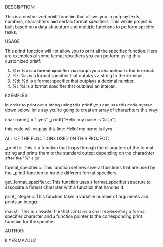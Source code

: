 DESCRIPTION:

This is a customized printf function that allows you to outplay texts, numbers, charachters and certain format specifiers.
This whole project is built based on a data strucuture and multiple functions to perform specific tasks.



USAGE:

This printf function will not allow you to print all the specified function.
Here are exemples of some format specifiers you can perform using this customized printf:
1. %c:
	%c is a format specifier that outplays a charachter to the terminal.
2. %s:
	%s is a format specifier that outplays a string to the terminal.
3. %d:
	%d is a format specifier that outplays a decimal number.
4. %i:
	%i is a format specifier that outplays an integer.




EXEMPLES:

in order to print out a string using this printf you can use this code syntax down below.
let's say you're going to creat an array of charachters this way:

char name[] = "ilyes"
	_printf("Hello! my name is %s\n")

this code will outplay this line:
Hello! my name is ilyes




ALL OF THE FUNCTIONS USED ON THIS PROJECT:

_printf.c: This is a function that loops through the characters of the format string and prints them to the standard output depending on the charachter after the '%' sign.

format_specifier.c: This function defines several functions that are used by the _printf function to handle different format specifiers.

get_format_specifier.c: This function uses a format_specifier structure to associate a format character with a function that handles it.

print_integer.c: This function takes a variable number of arguments and prints an integer.

main.h: This is a header file that contains a char representing a format specifier character and a function pointer to the corresponding print function for the specifier.



AUTHOR:

ILYES MAZOUZ   
